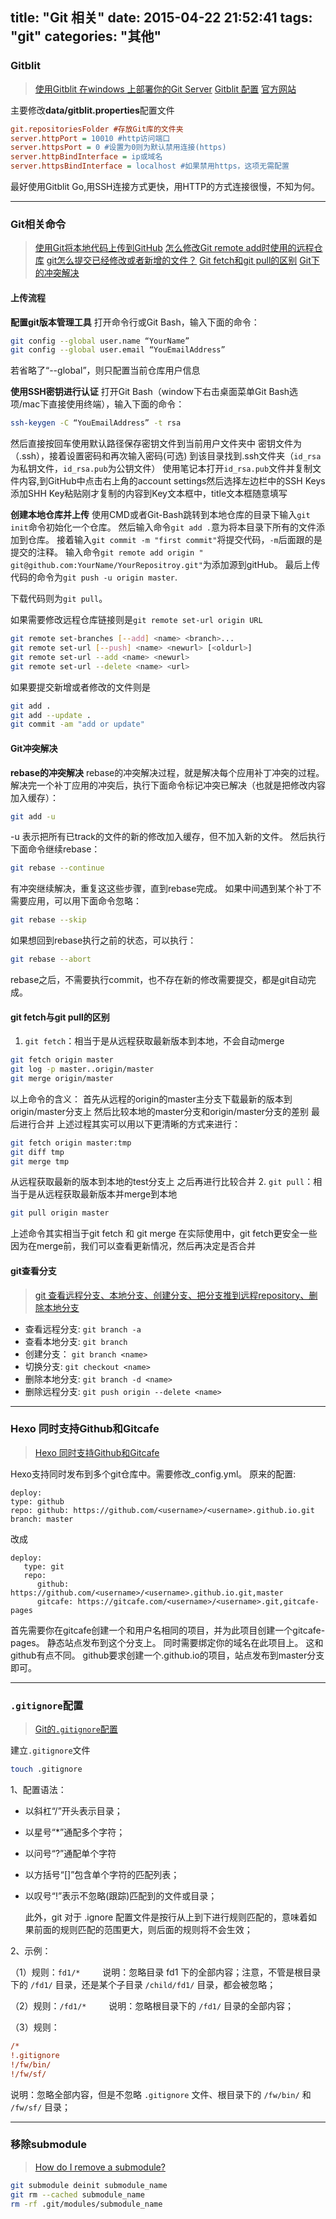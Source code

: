 title: "Git 相关"
date: 2015-04-22 21:52:41
tags: "git"
categories: "其他"
---

### Gitblit

> [使用Gitblit 在windows 上部署你的Git Server](http://www.cnblogs.com/keyindex/archive/2012/07/17/2594435.html)
> [Gitblit 配置](http://ttcool.blog.51cto.com/1186572/1346998)
> [官方网站](http://www.gitblit.com/)

主要修改**data/gitblit.properties**配置文件
```ini
git.repositoriesFolder #存放Git库的文件夹
server.httpPort = 10010 #http访问端口
server.httpsPort = 0 #设置为0则为默认禁用连接(https)
server.httpBindInterface = ip或域名
server.httpsBindInterface = localhost #如果禁用https，这项无需配置
```

最好使用Gitblit Go,用SSH连接方式更快，用HTTP的方式连接很慢，不知为何。

----

### Git相关命令

> [使用Git将本地代码上传到GitHub](http://blog.csdn.net/u010520912/article/details/18993001)
> [怎么修改Git remote add时使用的远程仓库](http://www.douban.com/group/topic/33666661/)
> [git怎么提交已经修改或者新增的文件？](http://www.oschina.net/question/778987_122007)
> [Git fetch和git pull的区别](http://blog.csdn.net/hudashi/article/details/7664457)
> [Git下的冲突解决](http://www.cnblogs.com/sinojelly/archive/2011/08/07/2130172.html)

#### 上传流程

**配置git版本管理工具**
打开命令行或Git Bash，输入下面的命令：
```bash
git config --global user.name “YourName” 
git config --global user.email “YouEmailAddress”
```
若省略了“--global”，则只配置当前仓库用户信息

**使用SSH密钥进行认证**
打开Git Bash（window下右击桌面菜单Git Bash选项/mac下直接使用终端），输入下面的命令：
```bash
ssh-keygen -C “YouEmailAddress” -t rsa
```
然后直接按回车使用默认路径保存密钥文件到当前用户文件夹中
密钥文件为（.ssh），接着设置密码和再次输入密码(可选)
到该目录找到.ssh文件夹（`id_rsa`为私钥文件，`id_rsa.pub`为公钥文件）
使用笔记本打开`id_rsa.pub`文件并复制文件内容,到GitHub中点击右上角的account settings然后选择左边栏中的SSH Keys添加SHH Key粘贴刚才复制的内容到Key文本框中，title文本框随意填写

**创建本地仓库并上传**
使用CMD或者Git-Bash跳转到本地仓库的目录下输入`git init`命令初始化一个仓库。
然后输入命令`git add .`意为将本目录下所有的文件添加到仓库。
接着输入`git commit -m "first commit"`将提交代码，`-m`后面跟的是提交的注释。
输入命令`git remote add origin " git@github.com:YourName/YourRepositroy.git"`为添加源到gitHub。
最后上传代码的命令为`git push -u origin master`.

下载代码则为`git pull`。

如果需要修改远程仓库链接则是`git remote set-url origin URL`
```bash
git remote set-branches [--add] <name> <branch>...
git remote set-url [--push] <name> <newurl> [<oldurl>]
git remote set-url --add <name> <newurl>
git remote set-url --delete <name> <url>
```

如果要提交新增或者修改的文件则是
```bash
git add .
git add --update .
git commit -am "add or update" 
```

#### Git冲突解决

**rebase的冲突解决**
rebase的冲突解决过程，就是解决每个应用补丁冲突的过程。
解决完一个补丁应用的冲突后，执行下面命令标记冲突已解决（也就是把修改内容加入缓存）：
```bash
git add -u
```
-u 表示把所有已track的文件的新的修改加入缓存，但不加入新的文件。
然后执行下面命令继续rebase：
```bash
git rebase --continue
```
有冲突继续解决，重复这这些步骤，直到rebase完成。
如果中间遇到某个补丁不需要应用，可以用下面命令忽略：
```bash
git rebase --skip
```
如果想回到rebase执行之前的状态，可以执行：
```bash
git rebase --abort
```
rebase之后，不需要执行commit，也不存在新的修改需要提交，都是git自动完成。

#### git fetch与git pull的区别
1. `git fetch`：相当于是从远程获取最新版本到本地，不会自动merge
```bash
git fetch origin master
git log -p master..origin/master
git merge origin/master
```
以上命令的含义：
   首先从远程的origin的master主分支下载最新的版本到origin/master分支上
   然后比较本地的master分支和origin/master分支的差别
   最后进行合并
   上述过程其实可以用以下更清晰的方式来进行：
```bash
git fetch origin master:tmp
git diff tmp 
git merge tmp
```
从远程获取最新的版本到本地的test分支上
   之后再进行比较合并
2. `git pull`：相当于是从远程获取最新版本并merge到本地
```bash
git pull origin master
```
上述命令其实相当于git fetch 和 git merge
在实际使用中，git fetch更安全一些
因为在merge前，我们可以查看更新情况，然后再决定是否合并

#### git查看分支

> [git 查看远程分支、本地分支、创建分支、把分支推到远程repository、删除本地分支](http://blog.csdn.net/arkblue/article/details/9568249)

* 查看远程分支: `git branch -a`
* 查看本地分支: `git branch`
* 创建分支： `git branch <name>`
* 切换分支: `git checkout <name>`
* 删除本地分支: `git branch -d <name>`
* 删除远程分支: `git push origin --delete <name>`

----

### Hexo 同时支持Github和Gitcafe

> [Hexo 同时支持Github和Gitcafe](http://colobu.com/2014/10/13/hexo-supports-both-github-and-gitcafe/)

Hexo支持同时发布到多个git仓库中。需要修改_config.yml。
原来的配置:
```
deploy:
type: github
repo: github: https://github.com/<username>/<username>.github.io.git
branch: master
```
改成
```
deploy:
   type: git
   repo: 
      github: https://github.com/<username>/<username>.github.io.git,master
      gitcafe: https://gitcafe.com/<username>/<username>.git,gitcafe-pages
```

首先需要你在gitcafe创建一个和用户名相同的项目，并为此项目创建一个gitcafe-pages。 静态站点发布到这个分支上。 同时需要绑定你的域名在此项目上。
这和github有点不同。 github要求创建一个<username>.github.io的项目，站点发布到master分支即可。

----

### `.gitignore`配置

> [Git的`.gitignore`配置](http://www.cnblogs.com/haiq/archive/2012/12/26/2833746.html)

建立`.gitignore`文件
```bash
touch .gitignore
```

1、配置语法：

* 以斜杠“/”开头表示目录；
* 以星号“*”通配多个字符；
* 以问号“?”通配单个字符
* 以方括号“[]”包含单个字符的匹配列表；
* 以叹号“!”表示不忽略(跟踪)匹配到的文件或目录；

  此外，git 对于 .ignore 配置文件是按行从上到下进行规则匹配的，意味着如果前面的规则匹配的范围更大，则后面的规则将不会生效；

2、示例：

（1）规则：`fd1/*`
　　 说明：忽略目录 fd1 下的全部内容；注意，不管是根目录下的 `/fd1/` 目录，还是某个子目录 `/child/fd1/` 目录，都会被忽略；

（2）规则：`/fd1/*`
　　 说明：忽略根目录下的 `/fd1/` 目录的全部内容；

（3）规则：
```ini
/*
!.gitignore
!/fw/bin/
!/fw/sf/
```
说明：忽略全部内容，但是不忽略 `.gitignore` 文件、根目录下的 `/fw/bin/` 和 `/fw/sf/` 目录；

----

### 移除submodule

> [How do I remove a submodule?](http://stackoverflow.com/questions/1260748/how-do-i-remove-a-submodule)

```bash
git submodule deinit submodule_name
git rm --cached submodule_name
rm -rf .git/modules/submodule_name
```